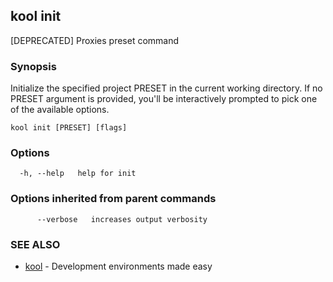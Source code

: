 ## kool init

[DEPRECATED] Proxies preset command

### Synopsis

Initialize the specified project PRESET in the current working directory. If no PRESET argument is provided, you'll be interactively prompted to pick one of the available options.

```
kool init [PRESET] [flags]
```

### Options

```
  -h, --help   help for init
```

### Options inherited from parent commands

```
      --verbose   increases output verbosity
```

### SEE ALSO

* [kool](kool)	 - Development environments made easy


